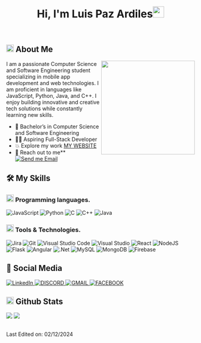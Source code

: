 <h1 align="center">Hi, I'm Luis Paz Ardiles<img width="30px" src="https://raw.githubusercontent.com/iampavangandhi/iampavangandhi/master/gifs/Hi.gif"></h1>

<br/>


## <img src="https://emojis.slackmojis.com/emojis/images/1531849430/4246/blob-sunglasses.gif?1531849430" width="20"/> About Me

<picture> <img align="right" src="https://github.com/7oSkaaa/7oSkaaa/blob/main/Images/Right_Side.gif?raw=true" width = 250px></picture>

I am a passionate Computer Science and Software Engineering student specializing in mobile app development and web technologies. I am proficient in languages like JavaScript, Python, Java, and C++. I enjoy building innovative and creative tech solutions while constantly learning new skills.

 - :school: Bachelor’s in Computer Science and Software Engineering
- :technologist: Aspiring Full-Stack Developer 
- :boom: Explore my work [MY WEBSITE](https://)  
- :email: Reach out to me** [![Send me Email](https://img.shields.io/static/v1?label=email&amp;message=LuisPaz&amp;color=EA4335&amp;style=flat-square)](mailto:luispaz2242@gmail.com)

## 🛠️ My Skills

### <picture> <img src = "https://github.com/7oSkaaa/7oSkaaa/blob/main/Images/Programming_Languages.gif?raw=true" width = 20px>  </picture> Programming languages.

![JavaScript](https://img.shields.io/badge/JavaScript-F7DF1E?style=flat-square&logo=JavaScript&logoColor=white)
![Python](https://img.shields.io/badge/Python-3776AB?style=flat-square&logo=Python&logoColor=white)
![C](https://img.shields.io/badge/C-A8B9CC?style=flat-square&logo=C&logoColor=white)
![C++](https://img.shields.io/badge/c++-%2300599C.svg?style=flat-square&logo=c%2B%2B&logoColor=white)
![Java](https://img.shields.io/badge/java-%23ED8B00.svg?style=flat-square&logo=openjdk&logoColor=white)

 ### <picture> <img src = "https://github.com/7oSkaaa/7oSkaaa/blob/main/Images/Software_Tools.gif?raw=true" width = 20px>  </picture>   Tools & Technologies.

![Jira](https://img.shields.io/badge/jira-%230A0FFF.svg?style=flat-square&logo=jira&logoColor=white)
![Git](https://img.shields.io/badge/git-%23F05033.svg?style=flat-square&logo=git&logoColor=white)
![Visual Studio Code](https://img.shields.io/badge/Visual%20Studio%20Code-0078d7.svg?style=flat-square&logo=visual-studio-code&logoColor=white)
![Visual Studio](https://img.shields.io/badge/Visual%20Studio-5C2D91.svg?style=flat-square&logo=visual-studio&logoColor=white)
![React](https://img.shields.io/badge/react-%2320232a.svg?style=flat-square&logo=react&logoColor=%2361DAFB)
![NodeJS](https://img.shields.io/badge/node.js-6DA55F?style=flat-square&logo=node.js&logoColor=white)
![Flask](https://img.shields.io/badge/flask-%23000.svg?style=flat-square&logo=flask&logoColor=white)
![Angular](https://img.shields.io/badge/angular-%23DD0031.svg?style=flat-square&logo=angular&logoColor=white)
![.Net](https://img.shields.io/badge/.NET-5C2D91?style=flat-square&logo=.net&logoColor=white)
![MySQL](https://img.shields.io/badge/mysql-4479A1.svg?style=flat-square&logo=mysql&logoColor=white)
![MongoDB](https://img.shields.io/badge/MongoDB-%234ea94b.svg?style=flat-square&logo=mongodb&logoColor=white)
![Firebase](https://img.shields.io/badge/firebase-a08021?style=flat-square&logo=firebase&logoColor=ffcd34)

## 🤝 Social Media

<a href="https://www.linkedin.com/in/luis-leonel-douglas-paz-ardiles-208b82250/" target="_blank">
  <img src="https://img.shields.io/badge/linkedin-%230077B5.svg?style=for-the-badge&logo=linkedin&logoColor=white" alt="LinkedIn">
</a>
<a href="https://discord.com/LuisPaz/0260" target="_blank">
  <img src="https://img.shields.io/badge/Discord-%235865F2.svg?style=for-the-badge&logo=discord&logoColor=white" alt="DISCORD">
</a>
<a href="mailto:luispaz2242@gmail.com" target="_blank">
  <img src="https://img.shields.io/badge/Gmail-D14836?style=for-the-badge&logo=gmail&logoColor=white" alt="GMAIL">
</a>
<a href="https://www.linkedin.com/in/luis-leonel-douglas-paz-ardiles-208b82250/" target="_blank">
  <img src="https://img.shields.io/badge/Facebook-%231877F2.svg?style=for-the-badge&logo=Facebook&logoColor=white" alt="FACEBOOK">
</a>


## <picture> <img src = "https://github.com/7oSkaaa/7oSkaaa/blob/main/Images/Statistics.gif?raw=true" width = 20px>  </picture> Github Stats

[![](https://github-readme-stats.vercel.app/api?username=LuisPazArdiles&show_icons=true&theme=tokyonight&hide_border=true&locale=en)](https://github.com/LuisPazArdiles)
[![](https://github-readme-streak-stats.herokuapp.com/?user=LuisPazArdilestheme=material-palenight)](https://github.com/LuisPazArdiles)


##
Last Edited on: 02/12/2024
